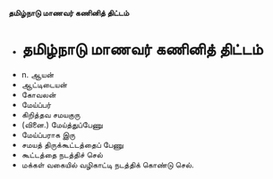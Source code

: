 **தமிழ்நாடு மாணவர் கணினித் திட்டம்**
- # தமிழ்நாடு மாணவர் கணினித் திட்டம்
- n. ஆயன்
- ஆட்டிடையன்
- கோவலன்
- மேய்ப்பர்
- கிறித்தவ சமயகுரு
- (வினை.) மேய்த்துப்பேணு
- மேய்ப்பராக இரு
- சமயத் திருக்கூட்டத்தைப் பேணு
- கூட்டத்தை நடத்திச் செல்
- மக்கள் வகையில் வழிகாட்டி நடத்திக் கொண்டு செல்.

